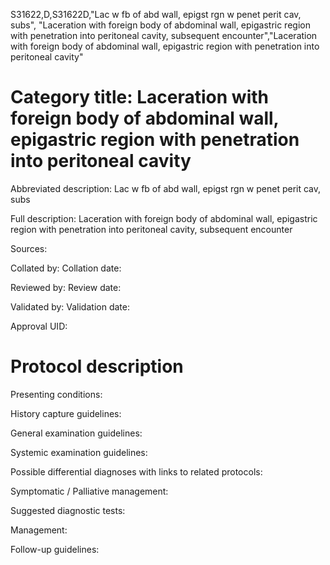 S31622,D,S31622D,"Lac w fb of abd wall, epigst rgn w penet perit cav, subs", "Laceration with foreign body of abdominal wall, epigastric region with penetration into peritoneal cavity, subsequent encounter","Laceration with foreign body of abdominal wall, epigastric region with penetration into peritoneal cavity"
# Category title: Laceration with foreign body of abdominal wall, epigastric region with penetration into peritoneal cavity

Abbreviated description: Lac w fb of abd wall, epigst rgn w penet perit cav, subs

Full description: Laceration with foreign body of abdominal wall, epigastric region with penetration into peritoneal cavity, subsequent encounter

Sources:

Collated by:
Collation date:

Reviewed by:
Review date:

Validated by:
Validation date:

Approval UID:

# Protocol description

Presenting conditions:

History capture guidelines:

General examination guidelines:

Systemic examination guidelines:

Possible differential diagnoses with links to related protocols:

Symptomatic / Palliative management:

Suggested diagnostic tests:

Management:

Follow-up guidelines:
